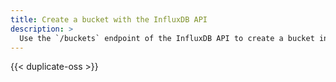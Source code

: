 ```yaml
---
title: Create a bucket with the InfluxDB API
description: >
  Use the `/buckets` endpoint of the InfluxDB API to create a bucket in InfluxDB.
---
```


{{< duplicate-oss >}}
